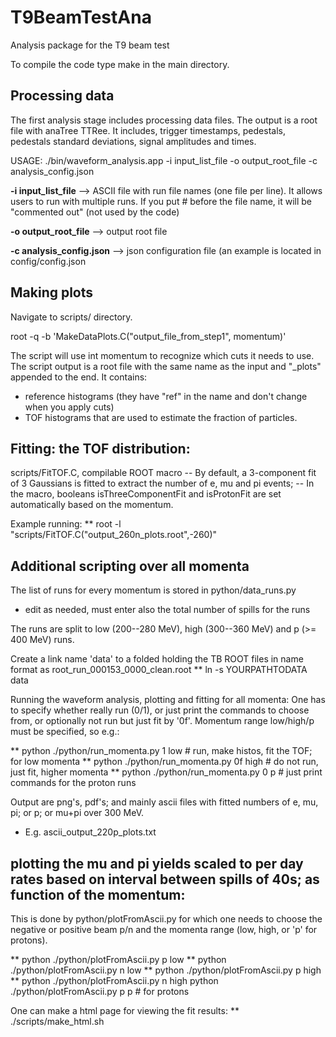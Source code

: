# T9BeamTestAna
Analysis package for the T9 beam test


To compile the code type make in the main directory.

## Processing data

The first analysis stage includes processing data files. The output is a root file with anaTree TTRee. It includes, trigger timestamps, pedestals, pedestals standard deviations, signal amplitudes and times.

USAGE: ./bin/waveform_analysis.app -i input_list_file -o output_root_file -c analysis_config.json

  **-i input_list_file**      --> ASCII file with run file names (one file per line). It allows users to run with multiple runs. If you put # before  the file name, it will be "commented out" (not used by the code)
  
  **-o output_root_file**     --> output root file
  
  **-c analysis_config.json** --> json configuration file (an example is located in config/config.json

## Making plots
Navigate to scripts/ directory. 

root -q -b 'MakeDataPlots.C("output_file_from_step1", momentum)'

The script will use int momentum to recognize which cuts it needs to use. The script output is a root file with the same name as the input and "_plots" appended to the end. It contains:
  - reference histograms (they have "ref" in the name and don't change when you apply cuts) 
  - TOF histograms that are used to estimate the fraction of particles.  

## Fitting: the TOF distribution:
scripts/FitTOF.C, compilable ROOT macro
 -- By default, a 3-component fit of 3 Gaussians is fitted to extract the number of e, mu and pi events;
 -- In the macro, booleans isThreeComponentFit and isProtonFit are set automatically based on the momentum.

Example running:
 ** root -l "scripts/FitTOF.C(\"output_260n_plots.root\",-260)"


## Additional scripting over all momenta

The list of runs for every momentum is stored in python/data_runs.py
 - edit as needed, must enter also the total number of spills for the runs

The runs are split to low (200--280 MeV), high (300--360 MeV) and p (>= 400 MeV) runs.

Create a link name 'data' to a folded holding the TB ROOT files in name format as root_run_000153_0000_clean.root
  ** ln -s YOURPATHTODATA data

Running the waveform analysis, plotting and fitting for all momenta:
One has to specify whether really run (0/1), or just print the commands to choose from, or optionally not run but just fit by '0f'. Momentum range low/high/p must be specified, so e.g.:

  ** python ./python/run_momenta.py 1 low     # run, make histos, fit the TOF; for low momenta
  ** python ./python/run_momenta.py 0f high   # do not run, just fit, higher momenta
  ** python ./python/run_momenta.py 0 p       # just print commands for the proton runs

Output are png's, pdf's; and mainly ascii files with fitted numbers of e, mu, pi; or p; or mu+pi over 300 MeV.
 - E.g. ascii_output_220p_plots.txt

## plotting the mu and pi yields scaled to per day rates based on interval between spills of 40s; as function of the momentum:
This is done by python/plotFromAscii.py for which one needs to choose the negative or positive beam p/n and the momenta range (low, high, or 'p' for protons).

 ** python ./python/plotFromAscii.py p low
 ** python ./python/plotFromAscii.py n low
 ** python ./python/plotFromAscii.py p high
 ** python ./python/plotFromAscii.py n high
python ./python/plotFromAscii.py p p # for protons

One can make a html page for viewing the fit results:
 ** ./scripts/make_html.sh

